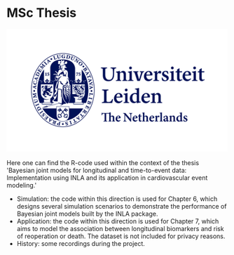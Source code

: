 # MSc Thesis

![image](https://github.com/lct19/MSc-Thesis/blob/main/History/UL-logo-color.jpg)

Here one can find the R-code used within the context of the thesis 'Bayesian joint models for longitudinal and time-to-event data: Implementation using INLA and its application in cardiovascular event modeling.'

* Simulation: the code within this direction is used for Chapter 6, which designs several simulation scenarios to demonstrate the performance of Bayesian joint models built by the INLA package.
* Application: the code within this direction is used for Chapter 7, which aims to model the association between longitudinal biomarkers and risk of reoperation or death. The dataset is not included for privacy reasons.
* History: some recordings during the project.
